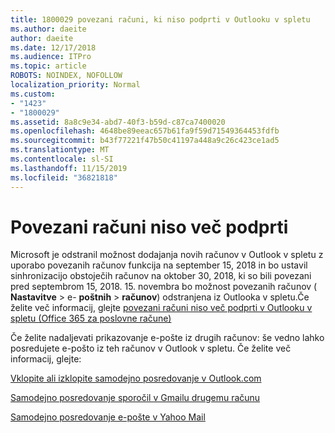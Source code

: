 ```yaml
---
title: 1800029 povezani računi, ki niso podprti v Outlooku v spletu
ms.author: daeite
author: daeite
ms.date: 12/17/2018
ms.audience: ITPro
ms.topic: article
ROBOTS: NOINDEX, NOFOLLOW
localization_priority: Normal
ms.custom:
- "1423"
- "1800029"
ms.assetid: 8a8c9e34-abd7-40f3-b59d-c87ca7400020
ms.openlocfilehash: 4648be89eeac657b61fa9f59d71549364453fdfb
ms.sourcegitcommit: b43f77221f47b50c41197a448a9c26c423ce1ad5
ms.translationtype: MT
ms.contentlocale: sl-SI
ms.lasthandoff: 11/15/2019
ms.locfileid: "36821818"
---
```

# <a name="connected-accounts-are-no-longer-supported"></a>Povezani računi niso več podprti

Microsoft je odstranil možnost dodajanja novih računov v Outlook v spletu z uporabo povezanih računov funkcija na september 15, 2018 in bo ustavil sinhronizacijo obstoječih računov na oktober 30, 2018, ki so bili povezani pred septembrom 15, 2018. 15. novembra bo možnost povezanih računov ( **Nastavitve** \> e- **poštnih** \> **računov**) odstranjena iz Outlooka v spletu.Če želite več informacij, glejte [povezani računi niso več podprti v Outlooku v spletu (Office 365 za poslovne račune)](https://support.office.com/article/Connected-accounts-is-no-longer-supported-in-Outlook-on-the-web-Office-365-for-business-accounts-5cc526bf-e928-4a99-8b9f-5e089df7d887)
  
Če želite nadaljevati prikazovanje e-pošte iz drugih računov: še vedno lahko posredujete e-pošto iz teh računov v Outlook v spletu. Če želite več informacij, glejte:
  
[Vklopite ali izklopite samodejno posredovanje v Outlook.com](https://go.microsoft.com/fwlink/?linkid=2038346)
  
[Samodejno posredovanje sporočil v Gmailu drugemu računu](https://aka.ms/forward-gmail-messages)
  
[Samodejno posredovanje e-pošte v Yahoo Mail](https://aka.ms/yahoo-email-forwarding)
  